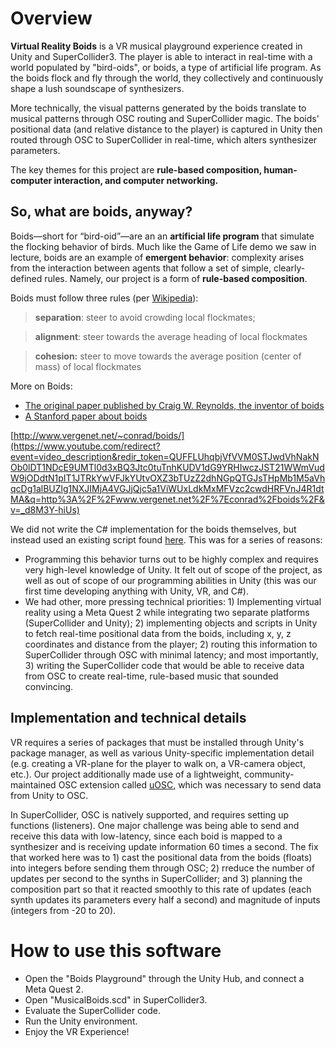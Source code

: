 # Overview

**Virtual Reality Boids** is a VR musical playground experience created in Unity and SuperCollider3. The player is able to interact in real-time with a world populated by "bird-oids", or boids, a type of artificial life program. As the boids flock and fly through the world, they collectively and continuously shape a lush soundscape of synthesizers.

More technically, the visual patterns generated by the boids translate to musical patterns through OSC routing and SuperCollider magic. The boids' positional data (and relative distance to the player) is captured in Unity then routed through OSC to SuperCollider in real-time, which alters synthesizer parameters.

The key themes for this project are **rule-based composition, human-computer interaction, and computer networking.**

## So, what are boids, anyway?

Boids—short for “bird-oid”—are an an **artificial life program** that simulate the flocking behavior of birds. Much like the Game of Life demo we saw in lecture, boids are an example of **emergent behavior**: complexity arises from the interaction between agents that follow a set of simple, clearly-defined rules. Namely, our project is a form of ************************************rule-based composition************************************.

Boids must follow three rules (per [Wikipedia](https://en.wikipedia.org/wiki/Boids)):

> **separation**: steer to avoid crowding local flockmates;
> 

> **alignment**: steer towards the average heading of local flockmates
> 

> **cohesion:** steer to move towards the average position (center of mass) of local flockmates
> 

More on Boids:

- [The original paper published by Craig W. Reynolds, the inventor of boids](http://www.cs.toronto.edu/~dt/siggraph97-course/cwr87/)
- [A Stanford paper about boids](https://cs.stanford.edu/people/eroberts/courses/soco/projects/2008-09/modeling-natural-systems/boids.html)

[http://www.vergenet.net/~conrad/boids/](https://www.youtube.com/redirect?event=video_description&redir_token=QUFFLUhqbjVfVVM0STJwdVhNakNOb0lDT1NDcE9UMTl0d3xBQ3Jtc0tuTnhKUDV1dG9YRHIwczJST21WWmVudW9jODdtN1pIT1JTRkYwVFJkYUtvOXZ3bTUzZ2dhNGpQTGJsTHpMb1M5aVhqcDg1alBUZlg1NXJIMjA4VGJjQjc5a1ViWUxLdkMxMFVzc2cwdHRFVnJ4R1dtMA&q=http%3A%2F%2Fwww.vergenet.net%2F%7Econrad%2Fboids%2F&v=_d8M3Y-hiUs)

We did not write the C# implementation for the boids themselves, but instead used an existing script found [here](https://github.com/SebLague/Boids/tree/master). This was for a series of reasons:

- Programming this behavior turns out to be highly complex and requires very high-level knowledge of Unity. It felt out of scope of the project, as well as out of scope of our programming abilities in Unity (this was our first time developing anything with Unity, VR, and C#).
- We had other, more pressing technical priorities: 1) Implementing virtual reality using a Meta Quest 2 while integrating two separate platforms (SuperCollider and Unity); 2) implementing objects and scripts in Unity to fetch real-time positional data from the boids, including x, y, z coordinates and distance from the player; 2) routing this information to SuperCollider through OSC with minimal latency; and most importantly, 3) writing the SuperCollider code that would be able to receive data from OSC to create real-time, rule-based music that sounded convincing.

## Implementation and technical details

VR requires a series of packages that must be installed through Unity's package manager, as well as various Unity-specific implementation detail (e.g. creating a VR-plane for the player to walk on, a VR-camera object, etc.). Our project additionally made use of a lightweight, community-maintained OSC extension called [uOSC](https://github.com/hecomi/uOSC), which was necessary to send data from Unity to OSC.

In SuperCollider, OSC is natively supported, and requires setting up functions (listeners). One major challenge was being able to send and receive this data with low-latency, since each boid is mapped to a synthesizer and is receiving update information 60 times a second. The fix that worked here was to 1) cast the positional data from the boids (floats) into integers before sending them through OSC; 2) rreduce the number of updates per second to the synths in SuperCollider; and  3) planning the composition part so that it reacted smoothly to this rate of updates (each synth updates its parameters every half a second) and magnitude of inputs (integers from -20 to 20).



# How to use this software

- Open the "Boids Playground" through the Unity Hub, and connect a Meta Quest 2.
- Open "MusicalBoids.scd" in SuperCollider3.
- Evaluate the SuperCollider code.
- Run the Unity environment.
- Enjoy the VR Experience!



